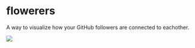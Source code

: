 flowerers
=========

A way to visualize how your GitHub followers are connected to eachother.

![](https://cloud.githubusercontent.com/assets/1275831/3787064/f5e28368-19fa-11e4-9a83-1a93f06c34fc.png)

